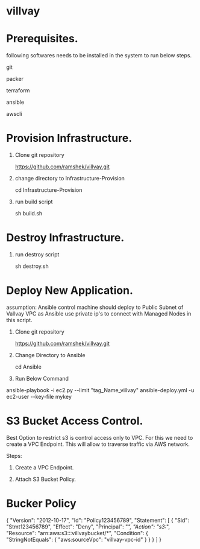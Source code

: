 # villvay

# Prerequisites.

following softwares needs to be installed in the system to run below steps.
  
  git
  
  packer
  
  terraform
  
  ansible
  
  awscli
  

# Provision Infrastructure.


1. Clone git repository

    https://github.com/ramshek/villvay.git

2. change directory to Infrastructure-Provision

    cd Infrastructure-Provision
  
3. run build script
  
    sh build.sh
    


# Destroy Infrastructure.

1. run destroy script

    sh destroy.sh
    
# Deploy New Application.

assumption: Ansible control machine should deploy to Public Subnet of Vallvay VPC as Ansible use private ip's to connect with Managed Nodes in this script.

1. Clone git repository

    https://github.com/ramshek/villvay.git
    
2. Change Directory to Ansible 
  
    cd Ansible
    
3. Run Below Command

  ansible-playbook -i ec2.py --limit "tag_Name_villvay" ansible-deploy.yml -u ec2-user  --key-file mykey

# S3 Bucket Access Control.

  Best Option to restrict s3 is control access only to VPC. For this we need to create a VPC Endpoint. This will allow to traverse traffic via AWS network.
  
  Steps:
   
   1. Create a VPC Endpoint.
   
   2. Attach S3 Bucket Policy.
   
# Bucker Policy

{
	"Version": "2012-10-17",
	"Id": "Policy123456789",
	"Statement": [
		{
			"Sid": "Stmt123456789",
			"Effect": "Deny",
			"Principal": "*",
			"Action": "s3:*",
			"Resource": "arn:aws:s3:::villvaybucket/*",
			"Condition": {
				"StringNotEquals": {
					"aws:sourceVpc": "villvay-vpc-id"
				}
			}
		}
	]
}

